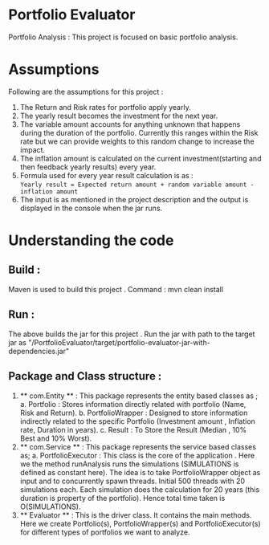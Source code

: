 # Portfolio Evaluator
Portfolio Analysis : This project is focused on basic portfolio analysis.

# Assumptions

Following are the assumptions for this project : 
  1. The Return and Risk rates for portfolio apply yearly.
  2. The yearly result becomes the investment for the next year.
  3. The variable amount accounts for anything unknown that happens during the duration of the portfolio. Currently this ranges within the Risk rate but we can provide weights to this random change to increase the impact.
  4. The inflation amount is calculated on the current investment(starting and then feedback yearly results) every year.
  5. Formula used for every year result calculation is as :  
           `Yearly result = Expected return amount + random variable amount - inflation amount`
  6. The input is as mentioned in the project description and the output is displayed in the console when the jar runs.

# Understanding the code

  ## Build : 
  Maven is used to build this project . Command : mvn clean install
  
  ## Run : 
  The above builds the jar for this project . Run the jar with path to the target jar as  "/PortfolioEvaluator/target/portfolio-evaluator-jar-with-dependencies.jar"
  
  ## Package and Class structure : 
  1. ** com.Entity ** : This package represents the entity based classes as ;
      a. Portfolio : Stores information directly related with portfolio (Name, Risk and Return).
      b. PortfolioWrapper : Designed to store information indirectly related to the specific Portfolio (Investment amount , Inflation rate, Duration in years). 
      c. Result : To Store the Result (Median , 10% Best and 10% Worst).
  2. ** com.Service **  : This package represents the service based classes as;
      a. PortfolioExecutor : This class is the core of the application . Here we the method runAnalysis runs the simulations (SIMULATIONS is defined as constant here). The idea is to take PortfolioWrapper object as input and to concurrently spawn threads. Initial 500 threads with 20 simulations each. Each simulation does the calculation for 20 years (this duration is property of the portfolio). Hence total time taken is O(SIMULATIONS).
  3. ** Evaluator **  : This is the driver class. It contains the main methods. Here we create Portfolio(s), PortfolioWrapper(s) and PortfolioExecutor(s) for different types of portfolios we want to analyze. 
  
